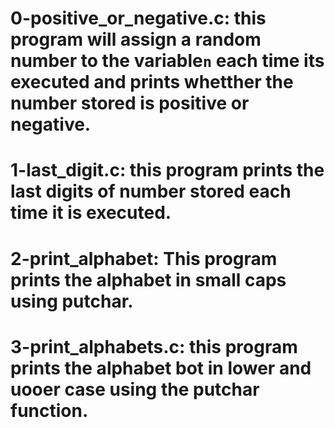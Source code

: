 # 0-positive_or_negative.c: this program will assign a random number to the variable`n` each time its executed and prints whetther the number stored is positive or negative.
# 1-last_digit.c: this program prints the last digits of number stored each time it is executed.
# 2-print_alphabet: This program prints the alphabet in small caps using putchar.
# 3-print_alphabets.c: this program prints the alphabet bot in lower and uooer case using the putchar function.
#
